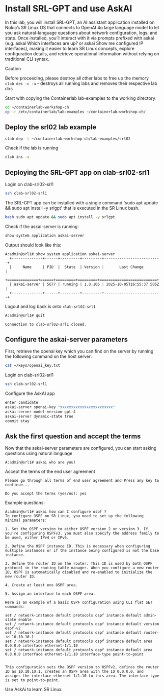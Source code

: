 # Install SRL-GPT and use AskAI

In this lab, you will install SRL-GPT, an AI assistant application installed on Nokia’s SR Linux OS that connects to OpenAI 4o large language model to let you ask natural-language questions about network configuration, logs, and state. Once installed, you’ll interact with it via prompts prefixed with askai (e.g. askai Which interfaces are up? or askai Show me configured IP interfaces), making it easier to learn SR Linux concepts, explore configuration details, and retrieve operational information without relying on traditional CLI syntax.

> [!CAUTION]
> Before proceeding, please destroy all other labs to free up the memory  
> `clab des -c -a` - destroys all running labs and removes their respective lab dirs

Start with copying the Containerlab lab-examples to the working directory:

```bash
cd ~/containerlab-workshop-ch
cp -r /etc/containerlab/lab-examples ~/containerlab-workshop-ch/
```

## Deploy the srl02 lab example

```bash
clab dep -t ~/containerlab-workshop-ch/lab-examples/srl02
```

Check if the lab is running

```bash
clab ins -a
```

## Deploying the SRL-GPT app on clab-srl02-srl1

Login on clab-srl02-srl1

```bash
ssh clab-srl02-srl1
```

The SRL-GPT app can be installed with a single command 'sudo apt update && sudo apt install -y srlgpt' that is executed in the SR Linux bash.

```bash
bash sudo apt update && sudo apt install -y srlgpt
```

Check if the askai-server is running:

```bash
show system application askai-server
```
Output should look like this:
```
A:admin@srl1# show system application askai-server
  +--------------+------+---------+---------+--------------------------+
  |     Name     | PID  |  State  | Version |       Last Change        |
  +==============+======+=========+=========+==========================+
  | askai-server | 5677 | running | 1.0.106 | 2025-10-05T16:55:37.505Z |
  +--------------+------+---------+---------+--------------------------+
```

Logout and log back is onto `clab-srl02-srl1` 

```bash
A:admin@srl1# quit
```
```
Connection to clab-srl02-srl1 closed.
```

## Configure the askai-server parameters

First, retrieve the openai key which you can find on the server by running the following command on the host server:

```bash
cat ~/keys/openai_key.txt
```
Login on clab-srl02-srl1
```bash
ssh clab-srl02-srl1
```
Configure the AskAI app
```bash
enter candidate
askai-server openai-key "xxxxxxxxxxxxxxxxxxxxxxxx"
askai-server model-version gpt-4
askai-server dynamic-state true
commit stay
```

## Ask the first question and accept the terms

Now that the askai-server parameters are configured, you can start asking questions using natural language

```
A:admin@srl1# askai who are you?
```

Accept the terms of the end user agreement
```
Please go through all terms of end user agreement and Press any key to continue...

Do you accept the terms (yes/no): yes
```
Example questions:
```
A:admin@srl1# askai how can I configure ospf ?
To configure OSPF on SR Linux, you need to set up the following minimal parameters:

1. Set the OSPF version to either OSPF version 2 or version 3. If you're configuring OSPFv3, you must also specify the address family to be used, either IPv4 or IPv6.

2. Define the OSPF instance ID. This is necessary when configuring multiple instances or if the instance being configured is not the base instance.

3. Define the router ID on the router. This ID is used by both OSPF protocol in the routing table manager. When you configure a new router ID, OSPF is automatically disabled and re-enabled to initialize the new router ID.

4. Create at least one OSPF area.

5. Assign an interface to each OSPF area.

Here is an example of a basic OSPF configuration using CLI flat SET commands:

set / network-instance default protocols ospf instance default admin-state enable
set / network-instance default protocols ospf instance default version ospf-v2
set / network-instance default protocols ospf instance default router-id 10.10.10.1
set / network-instance default protocols ospf instance default area 0.0.0.0 interface ethernet-1/1.10
set / network-instance default protocols ospf instance default area 0.0.0.0 interface ethernet-1/1.10 interface-type point-to-point


This configuration sets the OSPF version to OSPFv2, defines the router ID as 10.10.10.1, creates an OSPF area with the ID 0.0.0.0, and assigns the interface ethernet-1/1.10 to this area. The interface type is set to point-to-point.

```

Use AskAi to learn SR Linux.
